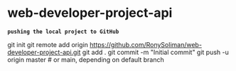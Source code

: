 # web-developer-project-api


**`pushing the local project to GitHub`**

git init
git remote add origin https://github.com/RonySoliman/web-developer-project-api.git
git add .
git commit -m "Initial commit"
git push -u origin master  # or main, depending on default branch
